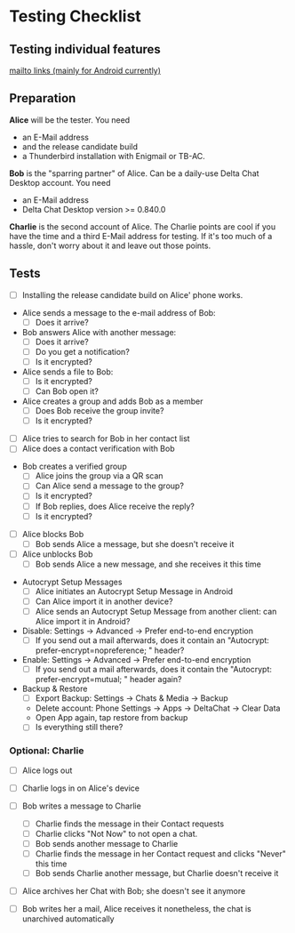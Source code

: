 # Testing Checklist

## Testing individual features

[mailto links (mainly for Android currently)](./mailto-links.md)

## Preparation

**Alice** will be the tester. You need 
- an E-Mail address 
- and the release candidate build
- a Thunderbird installation with Enigmail or TB-AC.

**Bob** is the "sparring partner" of Alice. Can be a daily-use Delta Chat
Desktop account. You need
- an E-Mail address
- Delta Chat Desktop version >= 0.840.0

**Charlie** is the second account of Alice. The Charlie points are cool if you
have the time and a third E-Mail address for testing. If it's too much of a
hassle, don't worry about it and leave out those points.

## Tests

- [ ] Installing the release candidate build on Alice' phone works.
- Alice sends a message to the e-mail address of Bob:
    - [ ] Does it arrive?
- Bob answers Alice with another message:
    - [ ] Does it arrive?
    - [ ] Do you get a notification?
    - [ ] Is it encrypted?
- Alice sends a file to Bob:
    - [ ] Is it encrypted?
    - [ ] Can Bob open it?
- Alice creates a group and adds Bob as a member
    - [ ] Does Bob receive the group invite?
    - [ ] Is it encrypted?
- [ ] Alice tries to search for Bob in her contact list
- [ ] Alice does a contact verification with Bob
- Bob creates a verified group
    - [ ] Alice joins the group via a QR scan
    - [ ] Can Alice send a message to the group?
    - [ ] Is it encrypted?
    - [ ] If Bob replies, does Alice receive the reply?
    - [ ] Is it encrypted?
- [ ] Alice blocks Bob
    - [ ] Bob sends Alice a message, but she doesn't receive it
- [ ] Alice unblocks Bob
    - [ ] Bob sends Alice a new message, and she receives it this time
- Autocrypt Setup Messages
    - [ ] Alice initiates an Autocrypt Setup Message in Android
    - [ ] Can Alice import it in another device?
    - [ ] Alice sends an Autocrypt Setup Message from another client: can Alice import it in Android?
- Disable: Settings -> Advanced -> Prefer end-to-end encryption
    - [ ] If you send out a mail afterwards, does it contain an "Autocrypt: prefer-encrypt=nopreference; " header?
- Enable: Settings -> Advanced -> Prefer end-to-end encryption
    - [ ] If you send out a mail afterwards, does it contain the "Autocrypt: prefer-encrypt=mutual; " header again?
- Backup & Restore
    - [ ] Export Backup: Settings -> Chats & Media -> Backup
    - Delete account: Phone Settings -> Apps -> DeltaChat -> Clear Data
    - Open App again, tap restore from backup
    - [ ] Is everything still there?

### Optional: Charlie

- [ ] Alice logs out
- [ ] Charlie logs in on Alice's device
- [ ] Bob writes a message to Charlie
    - [ ] Charlie finds the message in their Contact requests
    - [ ] Charlie clicks "Not Now" to not open a chat.
    - [ ] Bob sends another message to Charlie
    - [ ] Charlie finds the message in her Contact request and clicks "Never" this time
    - [ ] Bob sends Charlie another message, but Charlie doesn't receive it
- [ ] Alice archives her Chat with Bob; she doesn't see it anymore
- [ ] Bob writes her a mail, Alice receives it nonetheless, the chat is unarchived automatically

